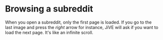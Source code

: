 Browsing a subreddit
====================

When you open a subreddit, only the first page is loaded.
If you go to the last image and press the *right* arrow
for instance, JiVE will ask if you want to load the next page.
It's like an infinite scroll.
